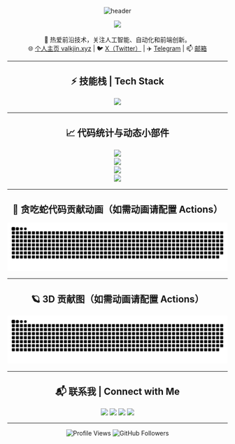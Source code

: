<p align="center">
  <img src="https://capsule-render.vercel.app/api?type=waving&color=gradient&height=200&section=header&text=Hi!%20I'm%20Chaniug%20👋&fontSize=42&fontAlignY=40&desc=探索未来的开发者，用代码点亮数字世界&descSize=22&descAlign=65" alt="header" />
</p>

<p align="center">
  <img src="https://readme-typing-svg.demolab.com?font=Fira+Code&weight=700&size=24&pause=1000&color=4F8EF7&center=true&vCenter=true&width=800&lines=探索未来的开发者;用代码点亮数字世界;AI+前端+自动化+创意玩具" />
</p>

<div align="center">

🔭 热爱前沿技术，关注人工智能、自动化和前端创新。<br>
🌐 <a href="https://valkjin.xyz" target="_blank">个人主页 valkjin.xyz</a> | 
🐦 <a href="https://x.com/chenboss14" target="_blank">X（Twitter）</a> | 
✈️ <a href="https://t.me/chaniug" target="_blank">Telegram</a> | 
📫 <a href="mailto:cheniug99@gmail.com">邮箱</a>

</div>

---

<h2 align="center">⚡️ 技能栈 | Tech Stack</h2>
<p align="center">
  <img src="https://skillicons.dev/icons?i=js,ts,react,vue,python,nodejs,git,github,linux,docker,ai" />
</p>

---

<h2 align="center">📈 代码统计与动态小部件</h2>

<p align="center">
  <img src="https://github-readme-stats.vercel.app/api?username=Chaniug&show_icons=true&theme=tokyonight&rank_icon=github&card_width=500&hide_border=true" />
  <br />
  <img src="https://github-readme-streak-stats.herokuapp.com?user=Chaniug&theme=tokyonight&hide_border=true&date_format=M%20j%5B%2C%20Y%5D" />
  <br />
  <img src="https://github-readme-activity-graph.vercel.app/graph?username=Chaniug&theme=react-dark&hide_border=true&custom_title=Chaniug%20Contribution%20Graph" />
  <br />
  <img src="https://github-profile-trophy.vercel.app/?username=Chaniug&theme=gruvbox&no-frame=true&row=1&column=7" />
</p>

---

<h2 align="center">🐍 贪吃蛇代码贡献动画（如需动画请配置 Actions）</h2>

<p align="center">
  <img src="https://github.com/Chaniug/Chaniug/raw/main/dist/github-contribution-grid-snake.svg" alt="snake animation" />
</p>

---

<h2 align="center">🪐 3D 贡献图（如需动画请配置 Actions）</h2>

<p align="center">
  <img src="https://raw.githubusercontent.com/Chaniug/Chaniug/main/profile-3d/contrib.svg" width="800" />
</p>

---

<h2 align="center">📬 联系我 | Connect with Me</h2>

<p align="center">
  <a href="https://valkjin.xyz"><img src="https://img.shields.io/badge/个人主页-valkjin.xyz-blueviolet?style=for-the-badge&logo=firefox-browser" /></a>
  <a href="https://x.com/chenboss14"><img src="https://img.shields.io/badge/X(Twitter)-@chenboss14-1DA1F2?style=for-the-badge&logo=x" /></a>
  <a href="https://t.me/chaniug"><img src="https://img.shields.io/badge/Telegram-chaniug-26A5E4?style=for-the-badge&logo=telegram" /></a>
  <a href="mailto:cheniug99@gmail.com"><img src="https://img.shields.io/badge/邮箱-cheniug99@gmail.com-D14836?style=for-the-badge&logo=gmail&logoColor=white" /></a>
</p>

---

<p align="center">
  <img src="https://komarev.com/ghpvc/?username=Chaniug&label=Profile%20views&color=0e75b6&style=flat-square" alt="Profile Views" />
  <img src="https://img.shields.io/github/followers/Chaniug?label=Follow&style=social" alt="GitHub Followers" />
</p>